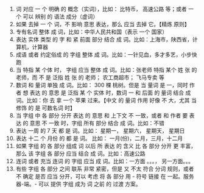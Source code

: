 1. 词 对应 一 个 明确 的 概念（实词），比如： 比特币， 高速公路 等；或者 一 个 可以 辨别 的 语法 成分（虚词）
2. 如果 去掉 一 个 词，不 影响 意思 表达，那么 应当 去掉 它。【精炼 原则】
3. 专有名词 整体 成 词，比如：中华人民共和国（表示 一个 国家）
4. 表达 实体 类型 的 字 和 紧 前面 部分 结合 成 词。比如：上海市，陕西省，计算机，计算器 
5. 成语 或者 约定俗成 的 字组 整体 成 词。比如：一针见血，多才多艺，小步快跑
6. 当 特指 某 个体 时， 字组 应当 整体 成 词。比如：张老师 特指 某个 姓 张 的 老师，而 不 是 泛指 姓 张 的 老师； 农工商超市； 飞马专卖 等
7. 数词 和 量词 单独 成 词。比如： 300 棵 桃树。但是 当 量词 是 一，同时 作者 想 表达 的 意思 是 泛指 某 个 实体 时，数词 一 和 后面 的 量词 结合 成 词。比如：你 去 拿 一个 苹果 过来。【中文 的 量词 作用 好像 不 大，尤其 当 修饰 的 是 可数名词 时】
8. 当 字组 中 各 部分 分开 表达 的 意思 和 上下文 不 一致，或者 和 作者 要 表达 的 意思 不 一致 时，字组 所有 部分 结合 成 词。比如：不错
9. 表达 一周 的 7 天 都 是 词。比如： 星期一， 星期六， 星期天， 星期日
10. 表达 十二 个 月份 的 都 是 词。 比如： 一月(份)，二月，三月，十二月
11. 如果 字组 的 各 部分 组成 词 以后 所 表达 的 含义 比 各 部分 分开 更 丰富，那么 该 字组 各 部分 应当 结合 成 词。比如：高速公路 
12. 连词 或者 充当 连词 的 字组 应当 成 词。比如：一方面 。。。， 另一方面。。。
13. 有些 字组 各 部分 之间 联系 非常 紧密，但是 又 不太 符合 分词 规则，或者 不 确定 是否 应当 分开，可以 考虑 将 各 部分 用 - 符号 链接 在 一起。服务器-端。- 可以 提供 字组 成为 词 之前 的 过渡 方案。
